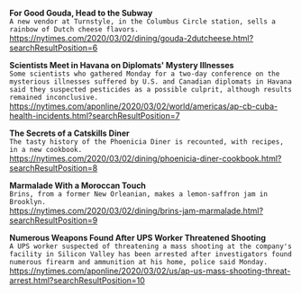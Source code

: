 **For Good Gouda, Head to the Subway**\
`A new vendor at Turnstyle, in the Columbus Circle station, sells a rainbow of Dutch cheese flavors.`\
https://nytimes.com/2020/03/02/dining/gouda-2dutcheese.html?searchResultPosition=6

**Scientists Meet in Havana on Diplomats' Mystery Illnesses**\
`Some scientists who gathered Monday for a two-day conference on the mysterious illnesses suffered by U.S. and Canadian diplomats in Havana said they suspected pesticides as a possible culprit, although results remained inconclusive. `\
https://nytimes.com/aponline/2020/03/02/world/americas/ap-cb-cuba-health-incidents.html?searchResultPosition=7

**The Secrets of a Catskills Diner**\
`The tasty history of the Phoenicia Diner is recounted, with recipes, in a new cookbook.`\
https://nytimes.com/2020/03/02/dining/phoenicia-diner-cookbook.html?searchResultPosition=8

**Marmalade With a Moroccan Touch**\
`Brins, from a former New Orleanian, makes a lemon-saffron jam in Brooklyn.`\
https://nytimes.com/2020/03/02/dining/brins-jam-marmalade.html?searchResultPosition=9

**Numerous Weapons Found After UPS Worker Threatened Shooting**\
`A UPS worker suspected of threatening a mass shooting at the company's facility in Silicon Valley has been arrested after investigators found numerous firearm and ammunition at his home, police said Monday.`\
https://nytimes.com/aponline/2020/03/02/us/ap-us-mass-shooting-threat-arrest.html?searchResultPosition=10

